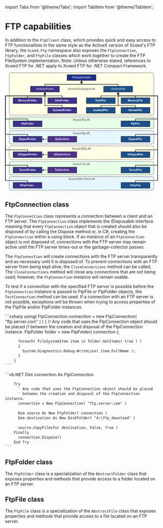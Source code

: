 import Tabs from '@theme/Tabs';
import TabItem from '@theme/TabItem';

# FTP capabilities

In addition to the `FtpClient` class, which provides quick and easy access to FTP functionalities in the same style as the ActiveX version of Xceed's FTP library, the `Xceed.Ftp` namespace also exposes the `FtpConnection`, `FtpFolder`, and `FtpFile` classes which work together to create the FTP FileSystem implementation. Note: Unless otherwise stated, references to Xceed FTP for .NET apply to Xceed FTP for .NET Compact Framework.

![File System Diagram](/img/FileSystem.gif)

## FtpConnection class

The `FtpConnection` class represents a connection between a client and an FTP server.  The `FtpConnection` class implements the IDisposable interface meaning that every `FtpConnection` object that is created should also be disposed of by calling the Dispose method or, in C#, creating the `FtpConnection` within a using block. If an instance of an `FtpConnection` object is not disposed of, connections with the FTP server may remain active until the FTP server times-out or the garbage-collector passes. 

The `FtpConnection` will create connections with the FTP server transparently and as necessary until it is disposed of. To prevent connections with an FTP server from being kept alive, the `CloseConnections` method can be called. The `CloseConnections` method will close any connections that are not being used; however, the `FtpConnection` instance will remain usable. 

To test if a connection with the specified FTP server is possible before the `FtpConnection` instance is passed to FtpFile or FtpFolder objects, the `TestConnection` method can be used. If a connection with an FTP server is not possible, exceptions will be thrown when trying to access properties of the FtpFile and/or FtpFolder instances.

<Tabs>
  <TabItem value="csharp" label="C#" default>
    ```csharp
        using( FtpConnection connection = new FtpConnection( "ftp.server.com" ) )
        {
          // Any code that uses the FtpConnection object should be placed
          // between the creation and disposal of the FtpConnection instance.
          FtpFolder folder = new FtpFolder( connection );

          foreach( FileSystemItem item in folder.GetItems( true ) )
          {
            System.Diagnostics.Debug.WriteLine( item.FullName );
          }
        }
    ```
  </TabItem>
  <TabItem value="vb.net" label="Visual Basic .NET">
    ```vb.NET
      Dim connection As FtpConnection

        Try
          ' Any code that uses the FtpConnection object should be placed
          ' between the creation and disposal of the FtpConnection instance.
          connection = New FtpConnection( "ftp.server.com" )

          Dim source As New FtpFolder( connection )
          Dim destination As New DiskFolder( "d:\ftp_download" )
        
          source.CopyFilesTo( destination, False, True )
        Finally
          connection.Dispose()
        End Try
    ```
  </TabItem>
</Tabs>

## FtpFolder class

The `FtpFolder` class is a specialization of the `AbstractFolder` class that exposes properties and methods that provide access to a folder located on an FTP server.

## FtpFile class

The `FtpFile` class is a specialization of the `AbstractFile` class that exposes properties and methods that provide access to a file located on an FTP server.